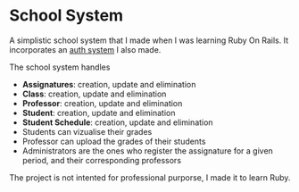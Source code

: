# School System

A simplistic school system that I made when I was learning Ruby On Rails. It incorporates an <a href="https://github.com/WolfVector/ruby_auth" target="_blank">auth system</a> I also made.

The school system handles

- **Assignatures**: creation, update and elimination
- **Class**: creation, update and elimination
- **Professor**: creation, update and elimination
- **Student**: creation, update and elimination
- **Student Schedule**: creation, update and elimination
- Students can vizualise their grades
- Professor can upload the grades of their students
- Administrators are the ones who register the assignature for a given period, and their corresponding professors

The project is not intented for professional purporse, I made it to learn Ruby.

